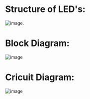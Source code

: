 
# Structure of LED's:

![image](https://static.javatpoint.com/tutorial/arduino/images/arduino-blinking-two-led.png).


# Block Diagram:


![image](https://www.circuitstoday.com/wp-content/uploads/2017/10/blinkTwoLED.jpg)


# Cricuit Diagram:


![image](https://www.circuitstoday.com/wp-content/uploads/2017/10/Blinking-Two-LED%E2%80%99s-Using-ATmega328-e1507351964566.jpg)
